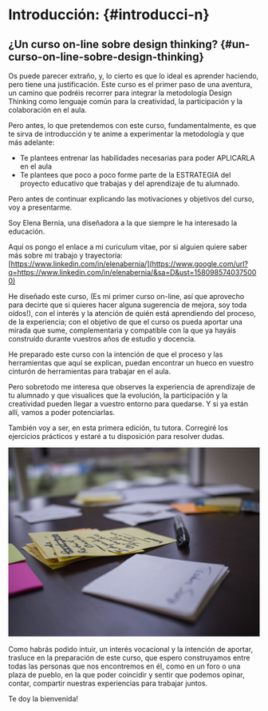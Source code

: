# Introducción: {#introducci-n}

## ¿Un curso on-line sobre design thinking? {#un-curso-on-line-sobre-design-thinking}

Os puede parecer extraño, y, lo cierto es que lo ideal es aprender haciendo, pero tiene una justificación. Este curso es el primer paso de una aventura, un camino que podréis recorrer para integrar la metodología Design Thinking como lenguaje común para la creatividad, la participación y la colaboración en el aula.

Pero antes, lo que pretendemos con este curso, fundamentalmente, es que te sirva de introducción y te anime a experimentar la metodología y que más adelante:

*   Te plantees entrenar las habilidades necesarias para poder APLICARLA en el aula
*   Te plantees que poco a poco forme parte de la ESTRATEGIA del proyecto educativo que trabajas y del aprendizaje de tu alumnado.

Pero antes de continuar explicando las motivaciones y objetivos del curso, voy a presentarme.

Soy Elena Bernia, una diseñadora a la que siempre le ha interesado la educación.

Aquí os pongo el enlace a mi curiculum vitae, por si alguien quiere saber más sobre mi trabajo y trayectoria: [https://www.linkedin.com/in/elenabernia/](https://www.google.com/url?q=https://www.linkedin.com/in/elenabernia/&sa=D&ust=1580985740375000)

He diseñado este curso, (Es mi primer curso on-line, así que aprovecho para decirte que si quieres hacer alguna sugerencia de mejora, soy toda oídos!), con el interés y la atención de quién está aprendiendo del proceso, de la experiencia; con el objetivo de que el curso os pueda aportar una mirada que sume, complementaria y compatible con la que ya hayáis construído durante vuestros años de estudio y docencia.

He preparado este curso con la intención de que el proceso y las herramientas que aquí se explican, puedan encontrar un hueco en vuestro cinturón de herramientas para trabajar en el aula.

Pero sobretodo me interesa que observes la experiencia de aprendizaje de tu alumnado y que visualices que la evolución, la participación y la creatividad pueden llegar a vuestro entorno para quedarse. Y si ya están allí, vamos a poder potenciarlas.

También voy a ser, en esta primera edición, tu tutora. Corregiré los ejercicios prácticos y estaré a tu disposición para resolver dudas.

![](/images/image18.jpg)

Como habrás podido intuir, un interés vocacional y la intención de aportar, trasluce en la preparación de este curso, que espero construyamos entre todas las personas que nos encontremos en él, como en un foro o una plaza de pueblo, en la que poder coincidir y sentir que podemos opinar, contar, compartir nuestras experiencias para trabajar juntos.

Te doy la bienvenida!